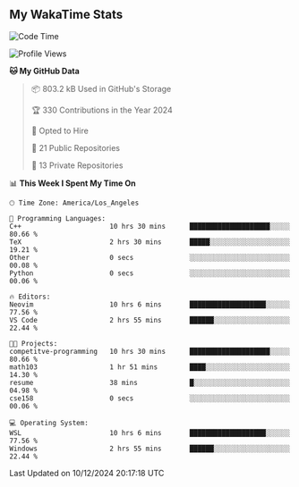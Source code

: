 ## My WakaTime Stats
<!--START_SECTION:waka-->
![Code Time](http://img.shields.io/badge/Code%20Time-196%20hrs%2057%20mins-blue)

![Profile Views](http://img.shields.io/badge/Profile%20Views-0-blue)

**🐱 My GitHub Data** 

> 📦 803.2 kB Used in GitHub's Storage 
 > 
> 🏆 330 Contributions in the Year 2024
 > 
> 💼 Opted to Hire
 > 
> 📜 21 Public Repositories 
 > 
> 🔑 13 Private Repositories 
 > 
📊 **This Week I Spent My Time On** 

```text
🕑︎ Time Zone: America/Los_Angeles

💬 Programming Languages: 
C++                      10 hrs 30 mins      ████████████████████░░░░░   80.66 % 
TeX                      2 hrs 30 mins       █████░░░░░░░░░░░░░░░░░░░░   19.21 % 
Other                    0 secs              ░░░░░░░░░░░░░░░░░░░░░░░░░   00.08 % 
Python                   0 secs              ░░░░░░░░░░░░░░░░░░░░░░░░░   00.06 % 

🔥 Editors: 
Neovim                   10 hrs 6 mins       ███████████████████░░░░░░   77.56 % 
VS Code                  2 hrs 55 mins       ██████░░░░░░░░░░░░░░░░░░░   22.44 % 

🐱‍💻 Projects: 
competitve-programming   10 hrs 30 mins      ████████████████████░░░░░   80.66 % 
math103                  1 hr 51 mins        ████░░░░░░░░░░░░░░░░░░░░░   14.30 % 
resume                   38 mins             █░░░░░░░░░░░░░░░░░░░░░░░░   04.98 % 
cse158                   0 secs              ░░░░░░░░░░░░░░░░░░░░░░░░░   00.06 % 

💻 Operating System: 
WSL                      10 hrs 6 mins       ███████████████████░░░░░░   77.56 % 
Windows                  2 hrs 55 mins       ██████░░░░░░░░░░░░░░░░░░░   22.44 % 
```


 Last Updated on 10/12/2024 20:17:18 UTC
<!--END_SECTION:waka-->
